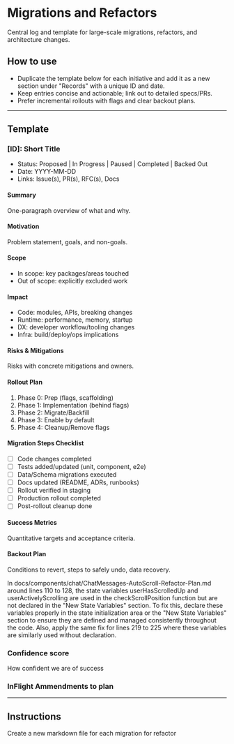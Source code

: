 # Migrations and Refactors

Central log and template for large-scale migrations, refactors, and architecture changes.

## How to use
- Duplicate the template below for each initiative and add it as a new section under "Records" with a unique ID and date.
- Keep entries concise and actionable; link out to detailed specs/PRs.
- Prefer incremental rollouts with flags and clear backout plans.

---

## Template

### [ID]: Short Title
- Status: Proposed | In Progress | Paused | Completed | Backed Out
- Date: YYYY-MM-DD
- Links: Issue(s), PR(s), RFC(s), Docs

#### Summary
One-paragraph overview of what and why.

#### Motivation
Problem statement, goals, and non-goals.

#### Scope
- In scope: key packages/areas touched
- Out of scope: explicitly excluded work

#### Impact
- Code: modules, APIs, breaking changes
- Runtime: performance, memory, startup
- DX: developer workflow/tooling changes
- Infra: build/deploy/ops implications

#### Risks & Mitigations
Risks with concrete mitigations and owners.

#### Rollout Plan
1. Phase 0: Prep (flags, scaffolding)
2. Phase 1: Implementation (behind flags)
3. Phase 2: Migrate/Backfill
4. Phase 3: Enable by default
5. Phase 4: Cleanup/Remove flags

#### Migration Steps Checklist
- [ ] Code changes completed
- [ ] Tests added/updated (unit, component, e2e)
- [ ] Data/Schema migrations executed
- [ ] Docs updated (README, ADRs, runbooks)
- [ ] Rollout verified in staging
- [ ] Production rollout completed
- [ ] Post-rollout cleanup done

#### Success Metrics
Quantitative targets and acceptance criteria.

#### Backout Plan
Conditions to revert, steps to safely undo, data recovery.

In docs/components/chat/ChatMessages-AutoScroll-Refactor-Plan.md around lines
110 to 128, the state variables userHasScrolledUp and userActivelyScrolling are
used in the checkScrollPosition function but are not declared in the "New State
Variables" section. To fix this, declare these variables properly in the state
initialization area or the "New State Variables" section to ensure they are
defined and managed consistently throughout the code. Also, apply the same fix
for lines 219 to 225 where these variables are similarly used without
declaration.


### Confidence score
How confident we are of success

### InFlight Ammendments to plan



---
## Instructions

Create a new markdown file for each migration for refactor

<!-- END -->

